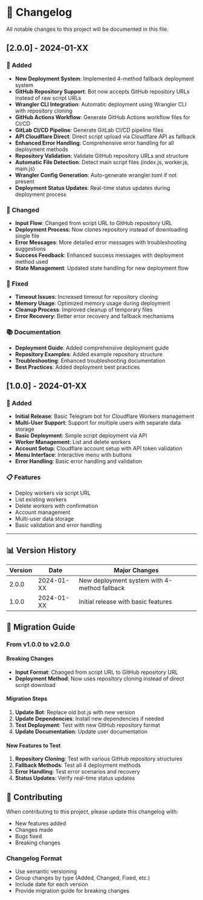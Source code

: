 # 📝 Changelog

All notable changes to this project will be documented in this file.

## [2.0.0] - 2024-01-XX

### 🚀 Added
- **New Deployment System**: Implemented 4-method fallback deployment system
- **GitHub Repository Support**: Bot now accepts GitHub repository URLs instead of raw script URLs
- **Wrangler CLI Integration**: Automatic deployment using Wrangler CLI with repository cloning
- **GitHub Actions Workflow**: Generate GitHub Actions workflow files for CI/CD
- **GitLab CI/CD Pipeline**: Generate GitLab CI/CD pipeline files
- **API Cloudflare Direct**: Direct script upload via Cloudflare API as fallback
- **Enhanced Error Handling**: Comprehensive error handling for all deployment methods
- **Repository Validation**: Validate GitHub repository URLs and structure
- **Automatic File Detection**: Detect main script files (index.js, worker.js, main.js)
- **Wrangler Config Generation**: Auto-generate wrangler.toml if not present
- **Deployment Status Updates**: Real-time status updates during deployment process

### 🔄 Changed
- **Input Flow**: Changed from script URL to GitHub repository URL
- **Deployment Process**: Now clones repository instead of downloading single file
- **Error Messages**: More detailed error messages with troubleshooting suggestions
- **Success Feedback**: Enhanced success messages with deployment method used
- **State Management**: Updated state handling for new deployment flow

### 🐛 Fixed
- **Timeout Issues**: Increased timeout for repository cloning
- **Memory Usage**: Optimized memory usage during deployment
- **Cleanup Process**: Improved cleanup of temporary files
- **Error Recovery**: Better error recovery and fallback mechanisms

### 📚 Documentation
- **Deployment Guide**: Added comprehensive deployment guide
- **Repository Examples**: Added example repository structure
- **Troubleshooting**: Enhanced troubleshooting documentation
- **Best Practices**: Added deployment best practices

## [1.0.0] - 2024-01-XX

### 🚀 Added
- **Initial Release**: Basic Telegram bot for Cloudflare Workers management
- **Multi-User Support**: Support for multiple users with separate data storage
- **Basic Deployment**: Simple script deployment via API
- **Worker Management**: List and delete workers
- **Account Setup**: Cloudflare account setup with API token validation
- **Menu Interface**: Interactive menu with buttons
- **Error Handling**: Basic error handling and validation

### 📋 Features
- Deploy workers via script URL
- List existing workers
- Delete workers with confirmation
- Account management
- Multi-user data storage
- Basic validation and error handling

---

## 📊 Version History

| Version | Date | Major Changes |
|---------|------|---------------|
| 2.0.0 | 2024-01-XX | New deployment system with 4-method fallback |
| 1.0.0 | 2024-01-XX | Initial release with basic features |

## 🔗 Migration Guide

### From v1.0.0 to v2.0.0

#### Breaking Changes
- **Input Format**: Changed from script URL to GitHub repository URL
- **Deployment Method**: Now uses repository cloning instead of direct script download

#### Migration Steps
1. **Update Bot**: Replace old bot.js with new version
2. **Update Dependencies**: Install new dependencies if needed
3. **Test Deployment**: Test with new GitHub repository format
4. **Update Documentation**: Update user documentation

#### New Features to Test
1. **Repository Cloning**: Test with various GitHub repository structures
2. **Fallback Methods**: Test all 4 deployment methods
3. **Error Handling**: Test error scenarios and recovery
4. **Status Updates**: Verify real-time status updates

## 📝 Contributing

When contributing to this project, please update this changelog with:
- New features added
- Changes made
- Bugs fixed
- Breaking changes

### Changelog Format
- Use semantic versioning
- Group changes by type (Added, Changed, Fixed, etc.)
- Include date for each version
- Provide migration guide for breaking changes